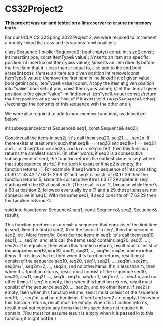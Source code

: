 # CS32Project2

**This project was run and tested on a linux server to ensure no memory leaks**

For our UCLA CS 32 Spring 2022 Project 2, we were required to implement a doubly linked list class and its various functionalities: 

class Sequence
{
  public:
    Sequence();
    bool empty() const;
    int size() const;
    int insert(int pos, const ItemType& value); //inserts an item at a specific position 
    int insert(const ItemType& value); //inserts an item directly before the first item that it is less than or equal to, else add to the end 
    bool erase(int pos); //erase an item at a given position 
    int remove(const ItemType& value); //remove the first item in the linked list of given value 
    bool get(int pos, ItemType& value) const; //copy the item at given position into "value"
    bool set(int pos, const ItemType& value); //set the item at given position to the given "value" 
    int find(const ItemType& value) const; //return the first position of a given "value" if it exists 
    void swap(Sequence& other); //exchange the contents of this sequence with the other one
};

We were also required to add to non-member functions, as described below: 

int subsequence(const Sequence& seq1, const Sequence& seq2);

Consider all the items in seq2; let's call them seq20, seq21, ..., seq2n. If there exists at least one k such that seq1k == seq20 and seq1k+1 == seq21 and ... and seq1k+n == seq2n, and k+n < seq1.size(), then this function returns the smallest such k. (In other words, if seq2 is a consecutive subsequence of seq1, the function returns the earliest place in seq1 where that subsequence starts.) If no such k exists or if seq2 is empty, the function returns -1. For example, if seq1 were a sequence of ints consisting of
     30 21 63 42 17 63 17 29 8 32
and seq2 consists of
     63 17 29
then the function returns 5, since the consecutive items 63 17 29 appear in seq1 starting with the 63 at position 5. (The result is not 2, because while there's a 63 at position 2, followed eventually by a 17 and a 29, those items are not consecutive in seq1.) With the same seq1, if seq2 consists of
     17 63 29
then the function returns -1.



void interleave(const Sequence& seq1, const Sequence& seq2, Sequence& result);

This function produces as a result a sequence that consists of the first item in seq1, then the first in seq2, then the second in seq1, then the second in seq2, etc.
More formally: Consider the items in seq1; let's call them seq10, seq11, …, seq1m, and let's call the items seq2 contains seq20, seq21, …, seq2n. If m equals n, then when this function returns, result must consist of the sequence seq10, seq20, seq11, seq21, …, seq1m, seq2n, and no other items.
If m is less than n, then when this function returns, result must consist of the sequence seq10, seq20, seq11, seq21, …, seq1m, seq2m, seq2m+1, seq2m+2, …, seq2n, and no other items.
If n is less than m, then when this function returns, result must consist of the sequence seq10, seq20, seq11, seq21, …, seq1n, seq2n, seq1n+1, seq1n+2, …, seq1m, and no other items.
If seq1 is empty, then when this function returns, result must consist of the sequence seq20, …, seq2n, and no other items. If seq2 is empty, then when this function returns, result must consist of the sequence seq10, …, seq1m, and no other items. If seq1 and seq2 are empty, then when this function returns, result must be empty.
When this function returns, result must not contain any items that this spec does not require it to contain. (You must not assume result is empty when it is passed in to this function; it might not be.)

